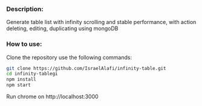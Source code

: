 ### Description:

Generate table list with infinity scrolling and stable performance, with action deleting, editing, duplicating using mongoDB

### How to use:

Clone the repository use the following commands:

```sh
git clone https://github.com/IsraelAlafi/infinity-table.git
cd infinity-tablegi
npm install
npm start
```
Run chrome on http://localhost:3000

